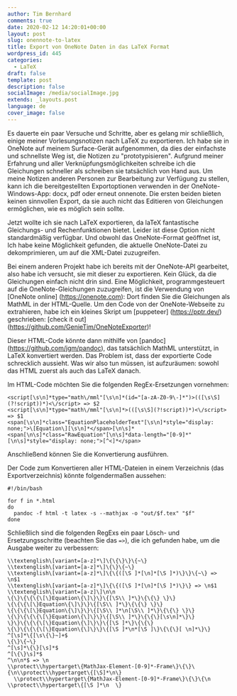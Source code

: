 ```yaml
---
author: Tim Bernhard
comments: true
date: 2020-02-12 14:20:01+00:00
layout: post
slug: onennote-to-latex
title: Export von OneNote Daten in das LaTeX Format
wordpress_id: 445
categories:
  - LaTeX
draft: false
template: post
description: false
socialImage: /media/socialImage.jpg
extends: _layouts.post
language: de
cover_image: false
---
```


Es dauerte ein paar Versuche und Schritte, aber es gelang mir schließlich, einige meiner Vorlesungsnotizen nach LaTeX zu exportieren.
Ich habe sie in OneNote auf meinem Surface-Gerät aufgenommen, da dies der einfachste und schnellste Weg ist, die Notizen zu "prototypisieren". Aufgrund meiner Erfahrung und aller Verknüpfungsmöglichkeiten schreibe ich die Gleichungen schneller als
schreiben sie tatsächlich von Hand aus.
Um meine Notizen anderen Personen zur Bearbeitung zur Verfügung zu stellen, kann ich die bereitgestellten Exportoptionen verwenden
in der OneNote-Windows-App: docx, pdf oder erneut onnenote. Die ersten beiden bieten keinen sinnvollen Export, da sie auch nicht das Editieren von Gleichungen ermöglichen, wie es möglich sein sollte.

Jetzt wollte ich sie nach LaTeX exportieren, da laTeX fantastische Gleichungs- und Rechenfunktionen bietet.
Leider ist diese Option nicht standardmäßig verfügbar.
Und obwohl das OneNote-Format geöffnet ist,
Ich habe keine Möglichkeit gefunden, die aktuelle OneNote-Datei zu dekomprimieren, um auf die XML-Datei zuzugreifen.

Bei einem anderen Projekt habe ich bereits mit der OneNote-API gearbeitet, also habe ich versucht, sie mit dieser zu exportieren.
Kein Glück, da die Gleichungen einfach nicht drin sind.
Eine Möglichkeit, programmgesteuert auf die OneNote-Gleichungen zuzugreifen, ist die Verwendung von [OneNote online] (https://onenote.com): Dort finden Sie die Gleichungen als MathML in der HTML-Quelle.
Um den Code von der OneNote-Webseite zu extrahieren, habe ich ein kleines Skript um [puppeteer] (https://pptr.dev/) geschrieben: [check it out] (https://github.com/GenieTim/OneNoteExporter)!

Dieser HTML-Code könnte dann mithilfe von [pandoc] (https://github.com/jgm/pandoc), das tatsächlich MathML unterstützt, in LaTeX konvertiert werden.
Das Problem ist, dass der exportierte Code schrecklich aussieht.
Was wir also tun müssen, ist aufzuräumen: sowohl das HTML zuerst als auch das LaTeX danach.

Im HTML-Code möchten Sie die folgenden RegEx-Ersetzungen vornehmen:

    <script[\s\n]*type="math\/mml"[\s\n]*(id="[a-zA-Z0-9\-]*")>(([\s\S](?!script))*)<\/script> => $2
    <script[\s\n]*type="math\/mml"[\s\n]*>(([\s\S](?!script))*)<\/script> => $1
    <span[\s\n]*class="EquationPlaceholderText"[\s\n]*style="display: none;">\[Equation\][\s\n]*</span>[\n\s]*<span[\n\s]*class="RawEquation"[\n\s]*data-length="[0-9]*"[\n\s]*style="display: none;">[^<]*</span>

Anschließend können Sie die Konvertierung ausführen.

Der Code zum Konvertieren aller HTML-Dateien in einem Verzeichnis (das Exportverzeichnis) könnte folgendermaßen aussehen:

    #!/bin/bash

    for f in *.html 
    do
      pandoc -f html -t latex -s --mathjax -o "out/$f.tex" "$f"
    done

Schließlich sind die folgenden RegExs ein paar Lösch- und Ersetzungsschritte (beachten Sie das `=>`), die ich gefunden habe, um die Ausgabe weiter zu verbessern:


    \\textenglish\[variant=[a-z]*\]\{\{\}\}\{~\}
    \\textenglish\[variant=[a-z]*\]\{\}\{~\}
    \\textenglish\[variant=[a-z]*\]\{\{([\S ]*[\n]*[\S ]*)\}\}\{~\} => \n$1
    \\textenglish\[variant=[a-z]*\]\{\{([\S ]*[\n]*[\S ]*)\}\} => \n$1
    \\textenglish\[variant=[a-z]\]\n\n
    \{\}\{\{\{\[\}Equation\{\]\}\}\{[\S\\ ]*\}\{\{\} \}\}
    \{\{\{\[\}Equation\{\]\}\}\{[\S\\ ]*\}\{\{\} \}\}
    \{\{\{\[\}Equation\{\]\}\}\{[\S\\ ]*\n[\S\\ ]*\}\{\{\} \}\}
    \{\}\{\{\{\[\}Equation\{\]\}\}\{[\S\\ ]*\}\{\{\}[\s\n]*\}\}
    \}\}\{\{\{\[\}Equation\{\]\}\}\{[\S ]*\}\{\{\}
    \{\}\{\{\{\[\}Equation\{\]\}\}\{[\S ]*\n*[\S ]\}\{\{\}[ \n]*\}\}
    ^[\s]*\{[\s\{\}~]+$
    \{\}\{~\}
    ^[\s]*\{\}[\s]*$
    ^[\{\}\s]*$
    ^\n\n*$ => \n
    \\protect\\hypertarget\{MathJax-Element-[0-9]*-Frame\}\{\}\{\n\\protect\\hypertarget\{[\S]*\n\}
      \\protect\\hypertarget\{MathJax-Element-[0-9]*-Frame\}\{\}\{\n  \\protect\\hypertarget\{[\S ]*\n  \}
